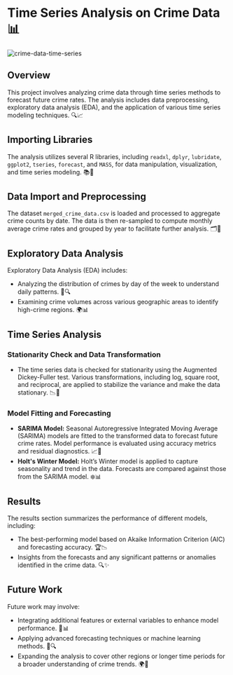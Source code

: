 # Time Series Analysis on Crime Data 📊
![crime-data-time-series](https://socialify.git.ci/navyadua/crime-data-time-series/image?language=1&owner=1&name=1&stargazers=1&theme=Light)
## Overview

This project involves analyzing crime data through time series methods to forecast future crime rates. The analysis includes data preprocessing, exploratory data analysis (EDA), and the application of various time series modeling techniques. 🔍📈

## Importing Libraries

The analysis utilizes several R libraries, including `readxl`, `dplyr`, `lubridate`, `ggplot2`, `tseries`, `forecast`, and `MASS`, for data manipulation, visualization, and time series modeling. 📚🔧

## Data Import and Preprocessing

The dataset `merged_crime_data.csv` is loaded and processed to aggregate crime counts by date. The data is then re-sampled to compute monthly average crime rates and grouped by year to facilitate further analysis. 🗂️📅

## Exploratory Data Analysis

Exploratory Data Analysis (EDA) includes:

- Analyzing the distribution of crimes by day of the week to understand daily patterns. 📅🔍
- Examining crime volumes across various geographic areas to identify high-crime regions. 🌍📊

## Time Series Analysis

### Stationarity Check and Data Transformation

- The time series data is checked for stationarity using the Augmented Dickey-Fuller test. Various transformations, including log, square root, and reciprocal, are applied to stabilize the variance and make the data stationary. 📉🔄

### Model Fitting and Forecasting

- **SARIMA Model:** Seasonal Autoregressive Integrated Moving Average (SARIMA) models are fitted to the transformed data to forecast future crime rates. Model performance is evaluated using accuracy metrics and residual diagnostics. 📈🔮
- **Holt's Winter Model:** Holt’s Winter model is applied to capture seasonality and trend in the data. Forecasts are compared against those from the SARIMA model. ❄️📊

## Results

The results section summarizes the performance of different models, including:

- The best-performing model based on Akaike Information Criterion (AIC) and forecasting accuracy. 🏆📉
- Insights from the forecasts and any significant patterns or anomalies identified in the crime data. 🔍✨

## Future Work

Future work may involve:

- Integrating additional features or external variables to enhance model performance. 🔬📊
- Applying advanced forecasting techniques or machine learning methods. 🤖🔍
- Expanding the analysis to cover other regions or longer time periods for a broader understanding of crime trends. 🌍📅
